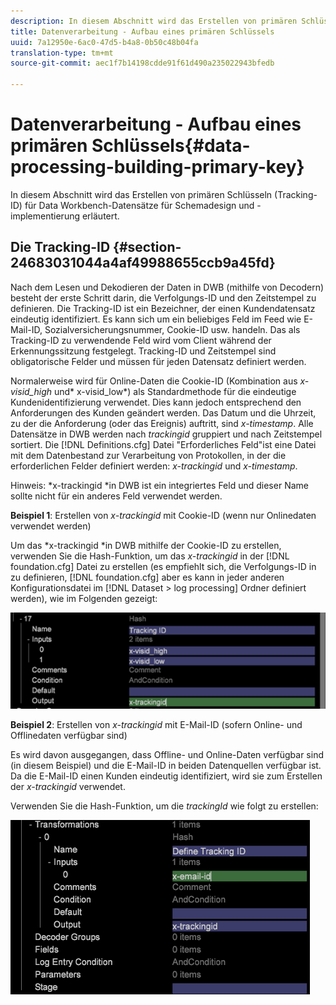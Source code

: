 ```yaml
---
description: In diesem Abschnitt wird das Erstellen von primären Schlüsseln (Tracking-ID) für Data Workbench-Datensätze für Schemadesign und -implementierung erläutert.
title: Datenverarbeitung - Aufbau eines primären Schlüssels
uuid: 7a12950e-6ac0-47d5-b4a8-0b50c48b04fa
translation-type: tm+mt
source-git-commit: aec1f7b14198cdde91f61d490a235022943bfedb

---
```



# Datenverarbeitung - Aufbau eines primären Schlüssels{#data-processing-building-primary-key}

In diesem Abschnitt wird das Erstellen von primären Schlüsseln (Tracking-ID) für Data Workbench-Datensätze für Schemadesign und -implementierung erläutert.

## Die Tracking-ID {#section-24683031044a4af49988655ccb9a45fd}

Nach dem Lesen und Dekodieren der Daten in DWB (mithilfe von Decodern) besteht der erste Schritt darin, die Verfolgungs-ID und den Zeitstempel zu definieren. Die Tracking-ID ist ein Bezeichner, der einen Kundendatensatz eindeutig identifiziert. Es kann sich um ein beliebiges Feld im Feed wie E-Mail-ID, Sozialversicherungsnummer, Cookie-ID usw. handeln. Das als Tracking-ID zu verwendende Feld wird vom Client während der Erkennungssitzung festgelegt. Tracking-ID und Zeitstempel sind obligatorische Felder und müssen für jeden Datensatz definiert werden.

Normalerweise wird für Online-Daten die Cookie-ID (Kombination aus *x-visid_high* und* x-visid_low*) als Standardmethode für die eindeutige Kundenidentifizierung verwendet. Dies kann jedoch entsprechend den Anforderungen des Kunden geändert werden. Das Datum und die Uhrzeit, zu der die Anforderung (oder das Ereignis) auftritt, sind *x-timestamp*. Alle Datensätze in DWB werden nach *trackingid* gruppiert und nach Zeitstempel sortiert. Die [!DNL Definitions.cfg] Datei &quot;Erforderliches Feld&quot;ist eine Datei mit dem Datenbestand zur Verarbeitung von Protokollen, in der die erforderlichen Felder definiert werden: *x-trackingid* und *x-timestamp*.

Hinweis: *x-trackingid *in DWB ist ein integriertes Feld und dieser Name sollte nicht für ein anderes Feld verwendet werden.

**Beispiel 1**: Erstellen von *x-trackingid* mit Cookie-ID (wenn nur Onlinedaten verwendet werden)

Um das *x-trackingid *in DWB mithilfe der Cookie-ID zu erstellen, verwenden Sie die Hash-Funktion, um das *x-trackingid* in der [!DNL foundation.cfg] Datei zu erstellen (es empfiehlt sich, die Verfolgungs-ID in zu definieren, [!DNL foundation.cfg] aber es kann in jeder anderen Konfigurationsdatei im [!DNL Dataset > log processing] Ordner definiert werden), wie im Folgenden gezeigt:

![](assets/dwb_impl_primary_key1.png)

**Beispiel 2**: Erstellen von *x-trackingid* mit E-Mail-ID (sofern Online- und Offlinedaten verfügbar sind)

Es wird davon ausgegangen, dass Offline- und Online-Daten verfügbar sind (in diesem Beispiel) und die E-Mail-ID in beiden Datenquellen verfügbar ist. Da die E-Mail-ID einen Kunden eindeutig identifiziert, wird sie zum Erstellen der *x-trackingid* verwendet.

Verwenden Sie die Hash-Funktion, um die *trackingId* wie folgt zu erstellen:

![](assets/dwb_impl_primary_key2.png)


